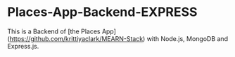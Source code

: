 # Places-App-Backend-EXPRESS

This is a Backend of [the Places App] (https://github.com/krittiyaclark/MEARN-Stack) with Node.js, MongoDB and Express.js.
